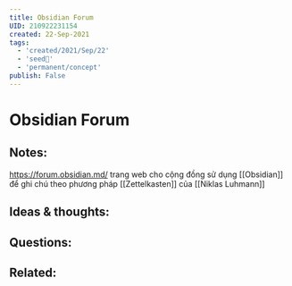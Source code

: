 ```yaml
---
title: Obsidian Forum
UID: 210922231154
created: 22-Sep-2021
tags:
  - 'created/2021/Sep/22'
  - 'seed🥜'
  - 'permanent/concept'
publish: False
---
```

# Obsidian Forum

## Notes:
https://forum.obsidian.md/ trang web cho cộng đồng sử dụng [[Obsidian]] để ghi chú theo phương pháp [[Zettelkasten]] của [[Niklas Luhmann]]

## Ideas & thoughts:

## Questions:

## Related:
